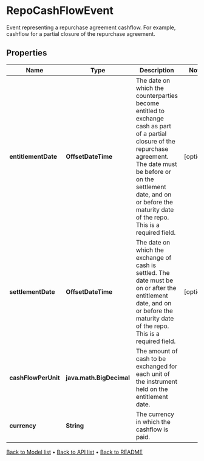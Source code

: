 

# RepoCashFlowEvent

Event representing a repurchase agreement cashflow.  For example, cashflow for a partial closure of the  repurchase agreement.

## Properties

| Name | Type | Description | Notes |
|------------ | ------------- | ------------- | -------------|
|**entitlementDate** | **OffsetDateTime** | The date on which the counterparties become entitled  to exchange cash as part of a partial closure of the  repurchase agreement. The date must be before or on  the settlement date, and on or before the maturity  date of the repo. This is a required field. |  [optional] |
|**settlementDate** | **OffsetDateTime** | The date on which the exchange of cash is settled.  The date must be on or after the entitlement date, and on or before the maturity date of the repo.  This is a required field. |  [optional] |
|**cashFlowPerUnit** | **java.math.BigDecimal** | The amount of cash to be exchanged for each unit  of the instrument held on the entitlement date. |  |
|**currency** | **String** | The currency in which the cashflow is paid. |  |



[Back to Model list](../README.md#documentation-for-models) &#8226; [Back to API list](../README.md#documentation-for-api-endpoints) &#8226; [Back to README](../README.md)



